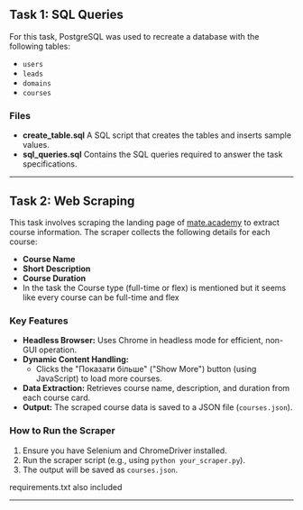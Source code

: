 ## Task 1: SQL Queries

For this task, PostgreSQL was used to recreate a database with the following tables:
- `users`
- `leads`
- `domains`
- `courses`

### Files
- **create_table.sql**
  A SQL script that creates the tables and inserts sample values.
- **sql_queries.sql**
  Contains the SQL queries required to answer the task specifications.

---

## Task 2: Web Scraping

This task involves scraping the landing page of [mate.academy](https://mate.academy/) to extract course information. The scraper collects the following details for each course:
- **Course Name**
- **Short Description**
- **Course Duration**
- In the task the Course type (full-time or flex) is mentioned but it seems like every course can be full-time and flex

### Key Features
- **Headless Browser:** Uses Chrome in headless mode for efficient, non-GUI operation.
- **Dynamic Content Handling:**
  - Clicks the "Показати більше" ("Show More") button (using JavaScript) to load more courses.
- **Data Extraction:** Retrieves course name, description, and duration from each course card.
- **Output:** The scraped course data is saved to a JSON file (`courses.json`).

### How to Run the Scraper
1. Ensure you have Selenium and ChromeDriver installed.
2. Run the scraper script (e.g., using `python your_scraper.py`).
3. The output will be saved as `courses.json`.

requirements.txt also included

---
